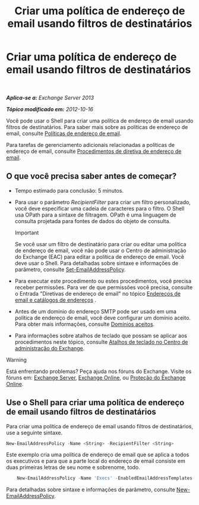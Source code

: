 ﻿---
title: 'Criar uma política de endereço de email usando filtros de destinatários'
TOCTitle: Criar uma política de endereço de email usando filtros de destinatários
ms:assetid: e3f446bd-1511-479c-8d87-2dfce5547c90
ms:mtpsurl: https://technet.microsoft.com/pt-br/library/Bb232194(v=EXCHG.150)
ms:contentKeyID: 50486895
ms.date: 05/22/2018
mtps_version: v=EXCHG.150
ms.translationtype: MT
---

# Criar uma política de endereço de email usando filtros de destinatários

 

_**Aplica-se a:** Exchange Server 2013_

_**Tópico modificado em:** 2012-10-16_

Você pode usar o Shell para criar uma política de endereço de email usando filtros de destinatários. Para saber mais sobre as políticas de endereço de email, consulte [Políticas de endereço de email](email-address-policies-exchange-2013-help.md).

Para tarefas de gerenciamento adicionais relacionadas a políticas de endereço de email, consulte [Procedimentos de diretiva de endereço de email](email-address-policy-procedures-exchange-2013-help.md).

## O que você precisa saber antes de começar?

  - Tempo estimado para conclusão: 5 minutos.

  - Para usar o parâmetro *RecipientFilter* para criar um filtro personalizado, você deve especificar uma cadeia de caracteres para o filtro. O Shell usa OPath para a sintaxe de filtragem. OPath é uma linguagem de consulta projetada para fontes de dados do objeto de consulta.
    

    > [!IMPORTANT]
    > Se você usar um filtro de destinatário para criar ou editar uma política de endereço de email, você não pode usar o Centro de administração do Exchange (EAC) para editar a política de endereço de email. Você deve usar o Shell. Para detalhadas sobre sintaxe e informações de parâmetro, consulte <A href="https://technet.microsoft.com/pt-br/library/bb124517(v=exchg.150)">Set-EmailAddressPolicy</A>.



  - Para executar este procedimento ou estes procedimentos, você precisa receber permissões. Para ver de que permissões você precisa, consulte o Entrada "Diretivas de endereço de email" no tópico [Endereços de email e catálogos de endereços](email-addresses-and-address-books-exchange-2013-help.md) .

  - Antes de um domínio do endereço SMTP pode ser usado em uma política de endereço de email, você deve configurar um domínio aceito. Para obter mais informações, consulte [Domínios aceitos](accepted-domains-exchange-2013-help.md).

  - Para informações sobre atalhos de teclado que possam se aplicar aos procedimentos neste tópico, consulte [Atalhos de teclado no Centro de administração do Exchange](keyboard-shortcuts-in-the-exchange-admin-center-exchange-online-protection-help.md).


> [!WARNING]
> Está enfrentando problemas? Peça ajuda nos fóruns do Exchange. Visite os fóruns em: <A href="https://go.microsoft.com/fwlink/p/?linkid=60612">Exchange Server</A>, <A href="https://go.microsoft.com/fwlink/p/?linkid=267542">Exchange Online</A>, ou <A href="https://go.microsoft.com/fwlink/p/?linkid=285351">Proteção do Exchange Online</A>.



## Use o Shell para criar uma política de endereço de email usando filtros de destinatários

Para criar uma política de endereço de email usando filtros de destinatários, use a seguinte sintaxe.

```powershell
New-EmailAddressPolicy -Name <String> -RecipientFilter <String>
```

Este exemplo cria uma política de endereço de email que se aplica a todos os executivos e para que a parte local do endereço de email consiste em duas primeiras letras de seu nome e sobrenome, todo.

```powershell
    New-EmailAddressPolicy -Name 'Execs' -EnabledEmailAddressTemplates 'SMTP:%2g%s@contoso.com' -RecipientFilter {((RecipientType -eq 'UserMailbox') -and (Title -like 'executive'))}
```

Para detalhadas sobre sintaxe e informações de parâmetro, consulte [New-EmailAddressPolicy](https://technet.microsoft.com/pt-br/library/aa996800\(v=exchg.150\)).

